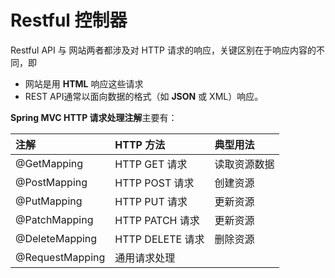 # Restful 控制器

Restful API 与 网站两者都涉及对 HTTP 请求的响应，关键区别在于响应内容的不同，即

- 网站是用 **HTML** 响应这些请求
- REST API通常以面向数据的格式（如 **JSON** 或 XML）响应。



**Spring MVC HTTP 请求处理注解**主要有：

| 注解            | HTTP 方法        | 典型用法     |
| :-------------- | :--------------- | :----------- |
| @GetMapping     | HTTP GET 请求    | 读取资源数据 |
| @PostMapping    | HTTP POST 请求   | 创建资源     |
| @PutMapping     | HTTP PUT 请求    | 更新资源     |
| @PatchMapping   | HTTP PATCH 请求  | 更新资源     |
| @DeleteMapping  | HTTP DELETE 请求 | 删除资源     |
| @RequestMapping | 通用请求处理     |              |